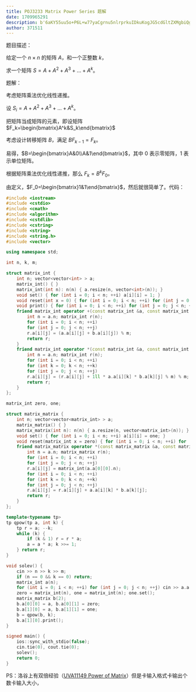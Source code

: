 ```yaml
---
title: POJ3233 Matrix Power Series 题解
date: 1709965291
description: b'6aKY55uu5o+P6L+w77yaCgrnu5nlrprkuIDkuKogJG5cdGltZXMgbiQg55qE55+p6Zi1ICRBJO+8jOWSjOS4gOS4quato+aVtOaVsCAkayTvvIwKCuaxguS4gOS4quefqemYtSAgJFM9QStBXjIrQV4zK1xkb3RzK0FeayTjgIIKCumimOino++8mgoK6ICD6JmR55+p6Zi15LmY5rOV5LyY5YyW57q/5oCn6YCS5o6o44CCCgrorr4gJFNfaT1BK0FeMitBXjMrXGRvdHMrQV5rJOOAggoK'
author: 371511
---
```


题目描述：

给定一个 $n\times n$ 的矩阵 $A$，和一个正整数 $k$，

求一个矩阵  $S=A+A^2+A^3+\dots+A^k$。

题解：

考虑矩阵乘法优化线性递推。

设 $S_i=A+A^2+A^3+\dots+A^k$。

把矩阵当成矩阵的元素，即设矩阵 $F_k=\begin{bmatrix}A^k&S_k\end{bmatrix}$


考虑设计转移矩阵 $B$，满足 $BF_{k-1}=F_k$。

易得，$B=\begin{bmatrix}A&0\\A&1\end{bmatrix}$，其中 $0$ 表示零矩阵，$1$ 表示单位矩阵。

根据矩阵乘法优化线性递推，那么 $F_k=B^kF_0$。

由定义，$F_0=\begin{bmatrix}1&1\end{bmatrix}$，然后就很简单了。代码：

```cpp
#include <iostream>
#include <cstdio>
#include <cmath>
#include <algorithm>
#include <cstdlib>
#include <cstring>
#include <string>
#include <string.h>
#include <vector>

using namespace std;

int n, k, m;

struct matrix_int {
	int n; vector<vector<int> > a;
	matrix_int() { }
	matrix_int(int n): n(n) { a.resize(n, vector<int>(n)); }
	void set() { for (int i = 0; i < n; ++i) a[i][i] = 1; }
	void reset(int x = 0) { for (int i = 0; i < n; ++i) for (int j = 0; j < n; ++j) a[i][j] = x; }
	void print() { for (int i = 0; i < n; ++i) for (int j = 0; j < n; ++j) cout << a[i][j] << (j == n - 1 ? "\n" : " "); }
	friend matrix_int operator +(const matrix_int &a, const matrix_int &b) {
		int n = a.n; matrix_int r(n);
		for (int i = 0; i < n; ++i)
		for (int j = 0; j < n; ++j)
		r.a[i][j] = (a.a[i][j] + b.a[i][j]) % m;
		return r;
	}
	friend matrix_int operator *(const matrix_int &a, const matrix_int &b) {
		int n = a.n; matrix_int r(n);
		for (int i = 0; i < n; ++i)
		for (int k = 0; k < n; ++k)
		for (int j = 0; j < n; ++j)
		r.a[i][j] = (r.a[i][j] + 1ll * a.a[i][k] * b.a[k][j] % m) % m;
		return r;
	}
};

matrix_int zero, one;

struct matrix_matrix {
	int n; vector<vector<matrix_int> > a;
	matrix_matrix() { }
	matrix_matrix(int n): n(n) { a.resize(n, vector<matrix_int>(n)); }
	void set() { for (int i = 0; i < n; ++i) a[i][i] = one; }
	void reset(matrix_int x = zero) { for (int i = 0; i < n; ++i) for (int j = 0; j < n; ++j) a[i][j] = x; }
	friend matrix_matrix operator *(const matrix_matrix &a, const matrix_matrix &b) {
		int n = a.n; matrix_matrix r(n);
		for (int i = 0; i < n; ++i)
		for (int j = 0; j < n; ++j)
		r.a[i][j] = matrix_int(a.a[0][0].n);
		for (int i = 0; i < n; ++i)
		for (int k = 0; k < n; ++k)
		for (int j = 0; j < n; ++j)
		r.a[i][j] = r.a[i][j] + a.a[i][k] * b.a[k][j];
		return r;
	}
};

template<typename tp>
tp qpow(tp a, int k) {
	tp r = a; --k;
	while (k) {
		if (k & 1) r = r * a;
		a = a * a; k >>= 1;
	} return r;
}

void solev() {
	cin >> n >> k >> m;
	if (n == 0 && k == 0) return;
	matrix_int a(n);
	for (int i = 0; i < n; ++i) for (int j = 0; j < n; ++j) cin >> a.a[i][j];
	zero = matrix_int(n), one = matrix_int(n); one.set();
	matrix_matrix b(2);
	b.a[0][0] = a, b.a[0][1] = zero;
	b.a[1][0] = a, b.a[1][1] = one;
	b = qpow(b, k);
	b.a[1][0].print();
}

signed main() {
	ios::sync_with_stdio(false);
	cin.tie(0), cout.tie(0);
	solev();
	return 0;
}
```

PS：洛谷上有双倍经验（[UVA11149 Power of Matrix](https://www.luogu.com.cn/problem/UVA11149)）但是卡输入格式卡输出个数卡输入大小，
